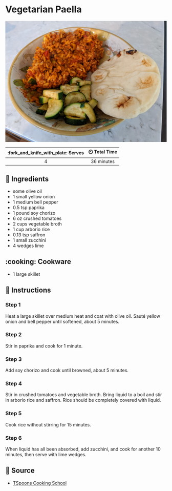 # Vegetarian Paella

![Vegetarian Paella](../assets/images/vegetarian-paella.jpg)

| :fork_and_knife_with_plate: Serves | :timer_clock: Total Time |
|:----------------------------------:|:-----------------------: |
| 4 | 36 minutes |

## :salt: Ingredients

- some olive oil
- 1 small yellow onion
- 1 medium bell pepper
- 0.5 tsp paprika
- 1 pound soy chorizo
- 6 oz crushed tomatoes
- 2 cups vegetable broth
- 1 cup arborio rice
- 0.13 tsp saffron
- 1 small zucchini
- 4 wedges lime

## :cooking: Cookware

- 1 large skillet

## :pencil: Instructions

### Step 1

Heat a large skillet over medium heat and coat with olive oil. Sauté yellow onion and bell pepper until softened, about
5 minutes.

### Step 2

Stir in paprika and cook for 1 minute.

### Step 3

Add soy chorizo and cook until browned, about 5 minutes.

### Step 4

Stir in crushed tomatoes and vegetable broth. Bring liquid to a boil and stir in arborio rice and saffron. Rice should
be completely covered with liquid.

### Step 5

Cook rice without stirring for 15 minutes.

### Step 6

When liquid has all been absorbed, add zucchini, and cook for another 10 minutes, then serve with lime wedges.

## :link: Source

- [TSpoons Cooking School](https://www.tspoons.com/)
